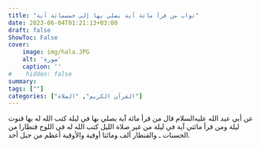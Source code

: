 ```yaml
---
title: "ثواب من قرأ مائة آية يصلي بها إلى خمسمائة آية"
date: 2023-06-04T01:21:13+03:00
draft: false
ShowToc: False
cover:
    image: img/hala.JPG
    alt: 'صورة'
    caption: ''
#    hidden: false
summary: 
tags: [""]
categories: ["القرآن الكريم", "الصلاة"]
---
```

عن أبي عبد الله
عليه‌السلام قال من قرأ مائة آية يصلي بها في ليلة كتب الله له بها قنوت
ليلة ومن قرأ مائتي آية في ليلة من غير صلاة الليل كتب الله له في اللوح
قنطارا من الحسنات ـ والقنطار ألف ومائتا أوقية والأوقية أعظم من
جبل أحد.

